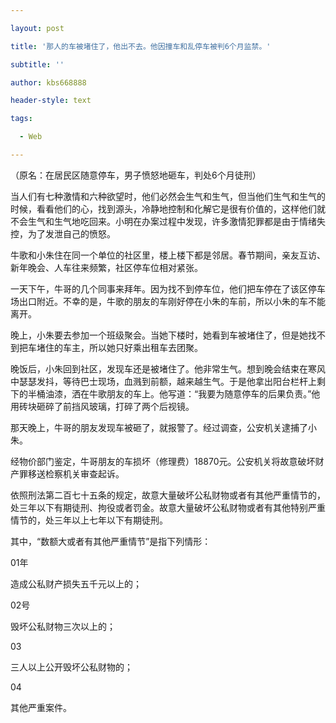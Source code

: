 ---
layout: post
title: '那人的车被堵住了，他出不去。他因撞车和乱停车被判6个月监禁。'
subtitle: ''
author: kbs668888
header-style: text
tags:
  - Web
---
（原名：在居民区随意停车，男子愤怒地砸车，判处6个月徒刑）

当人们有七种激情和六种欲望时，他们必然会生气和生气，但当他们生气和生气的时候，看看他们的心，找到源头，冷静地控制和化解它是很有价值的，这样他们就不会生气和生气地吃回来。小明在办案过程中发现，许多激情犯罪都是由于情绪失控，为了发泄自己的愤怒。

牛歌和小朱住在同一个单位的社区里，楼上楼下都是邻居。春节期间，亲友互访、新年晚会、人车往来频繁，社区停车位相对紧张。

一天下午，牛哥的几个同事来拜年。因为找不到停车位，他们把车停在了该区停车场出口附近。不幸的是，牛歌的朋友的车刚好停在小朱的车前，所以小朱的车不能离开。

晚上，小朱要去参加一个班级聚会。当她下楼时，她看到车被堵住了，但是她找不到把车堵住的车主，所以她只好乘出租车去团聚。

晚饭后，小朱回到社区，发现车还是被堵住了。他非常生气。想到晚会结束在寒风中瑟瑟发抖，等待巴士现场，血溅到前额，越来越生气。于是他拿出阳台栏杆上剩下的半桶油漆，洒在牛歌朋友的车上。他写道：“我要为随意停车的后果负责。”他用砖块砸碎了前挡风玻璃，打碎了两个后视镜。

那天晚上，牛哥的朋友发现车被砸了，就报警了。经过调查，公安机关逮捕了小朱。

经物价部门鉴定，牛哥朋友的车损坏（修理费）18870元。公安机关将故意破坏财产罪移送检察机关审查起诉。

依照刑法第二百七十五条的规定，故意大量破坏公私财物或者有其他严重情节的，处三年以下有期徒刑、拘役或者罚金。故意大量破坏公私财物或者有其他特别严重情节的，处三年以上七年以下有期徒刑。

其中，“数额大或者有其他严重情节”是指下列情形：

01年

造成公私财产损失五千元以上的；

02号

毁坏公私财物三次以上的；

03

三人以上公开毁坏公私财物的；

04

其他严重案件。


